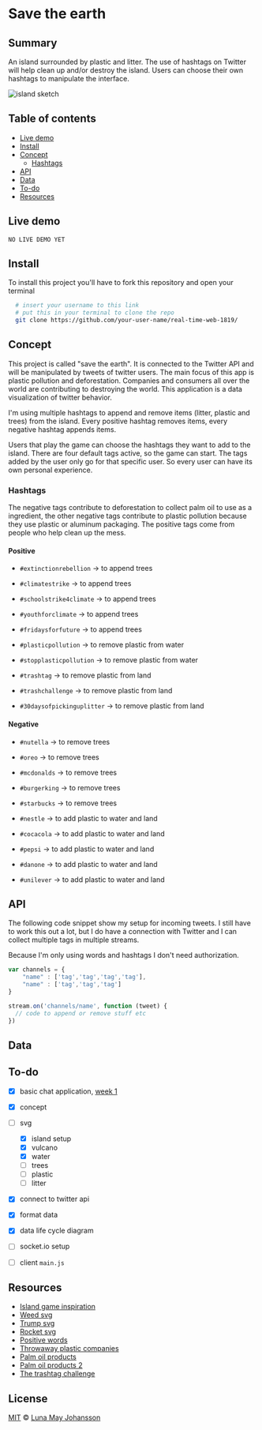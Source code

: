 # Save the earth

## Summary
An island surrounded by plastic and litter. The use of hashtags on Twitter will help clean up and/or destroy the island. Users can choose their own hashtags to manipulate the interface.

![island sketch](/img/island.png)

## Table of contents
- [Live demo](#Live-demo)
- [Install](#Install)
- [Concept](#Concept)
  - [Hashtags](#Hashtags)
- [API](#API)
- [Data](#Data)
- [To-do](#To-do)
- [Resources](#Resources)

## Live demo
`NO LIVE DEMO YET`
<!-- [Click here](...) to see my live demo. -->

## Install
To install this project you'll have to fork this repository and open your terminal

```bash
  # insert your username to this link
  # put this in your terminal to clone the repo
  git clone https://github.com/your-user-name/real-time-web-1819/
```

## Concept
This project is called "save the earth". It is connected to the Twitter API and will be manipulated by tweets of twitter users. The main focus of this app is plastic pollution and deforestation. Companies and consumers all over the world are contributing to destroying the world. This application is a data visualization of twitter behavior.

I'm using multiple hashtags to append and remove items (litter, plastic and trees) from the island. Every positive hashtag removes items, every negative hashtag appends items.

Users that play the game can choose the hashtags they want to add to the island. There are four default tags active, so the game can start. The tags added by the user only go for that specific user. So every user can have its own personal experience.

### Hashtags
The negative tags contribute to deforestation to collect palm oil to use as a ingredient, the other negative tags contribute to plastic pollution because they use plastic or aluminum packaging. The positive tags come from people who help clean up the mess.

#### Positive
- `#extinctionrebellion` -> to append trees
- `#climatestrike` -> to append trees
- `#schoolstrike4climate` -> to append trees
- `#youthforclimate` -> to append trees
- `#fridaysforfuture` -> to append trees

- `#plasticpollution` -> to remove plastic from water
- `#stopplasticpollution` -> to remove plastic from water

- `#trashtag` -> to remove plastic from land
- `#trashchallenge` -> to remove plastic from land
- `#30daysofpickinguplitter` -> to remove plastic from land

#### Negative
- `#nutella` -> to remove trees
- `#oreo` -> to remove trees
- `#mcdonalds` -> to remove trees
- `#burgerking` -> to remove trees
- `#starbucks` -> to remove trees

- `#nestle` -> to add plastic to water and land
- `#cocacola` -> to add plastic to water and land
- `#pepsi` -> to add plastic to water and land
- `#danone` -> to add plastic to water and land
- `#unilever` -> to add plastic to water and land

## API
The following code snippet show my setup for incoming tweets. I still have to work this out a lot, but I do have a connection with Twitter and I can collect multiple tags in multiple streams.

Because I'm only using words and hashtags I don't need authorization.

```js
var channels = {
	"name" : ['tag','tag','tag','tag'],
	"name" : ['tag','tag','tag']
}

stream.on('channels/name', function (tweet) {
  // code to append or remove stuff etc
})
```

## Data

## To-do
- [x] basic chat application, [week 1](https://github.com/maybuzz/real-time-web-1819/blob/master/week-1.md)
- [x] concept
- [ ] svg
  - [x] island setup
  - [x] vulcano
  - [x] water
  - [ ] trees
  - [ ] plastic
  - [ ] litter
- [x] connect to twitter api
- [x] format data
- [x] data life cycle diagram

- [ ] socket.io setup
- [ ] client `main.js`

## Resources
- [Island game inspiration](http://spele.nl/grow-island-spel/)
- [Weed svg](https://www.topsimages.com/images/weed-plant-svg-17.html)
- [Trump svg](https://900svgfile.blogspot.com/2016/04/free-donald-trump-character-with-flat.html)
- [Rocket svg](http://www.clker.com/clipart-rocket-26.html)
- [Positive words](http://positivewordsresearch.com/top-positive-words-emotions-used-these-days-on-social-media/)
- [Throwaway plastic companies](https://www.greenpeace.org/international/story/18876/these-10-companies-are-flooding-the-planet-with-throwaway-plastic/)
- [Palm oil products](https://www.worldwildlife.org/pages/which-everyday-products-contain-palm-oil)
- [Palm oil products 2](https://greenglobaltravel.com/how-to-avoid-products-with-palm-oil/#Products%20Made%20From%20Palm%20Oil%20Are%20Everywhere!)
- [The trashtag challenge](https://stayhipp.com/internet/the-trashtag-challenge/)


## License
[MIT](LICENSE) © [Luna May Johansson](https://github.com/maybuzz)
